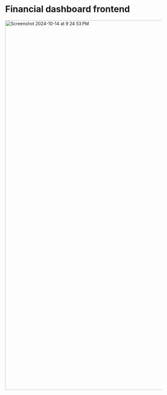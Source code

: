 # Financial dashboard frontend

<img width="1189" alt="Screenshot 2024-10-14 at 9 24 53 PM" src="https://github.com/user-attachments/assets/3fe0d40a-f786-4063-bb9e-0cfdffef6211">
